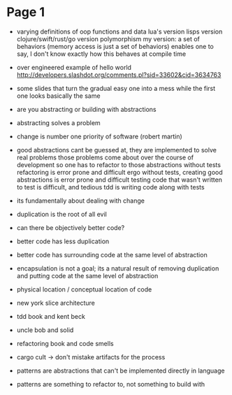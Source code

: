 # Page 1


* varying definitions of oop
 functions and data
 lua's version
 lisps version
 clojure/swift/rust/go version
 polymorphism
 my version: a set of behaviors (memory access is just a set of behaviors)
 enables one to say, I don't know exactly how this behaves at compile time


* over engineered example of hello world
http://developers.slashdot.org/comments.pl?sid=33602&cid=3634763

* some slides that turn the gradual easy one into a mess while the first one
 looks basically the same

* are you abstracting or building with abstractions
* abstracting solves a problem

* change is number one priority of software (robert martin)

* good abstractions cant be guessed at, they are implemented to solve real problems
 those problems come about over the course of development
 so one has to refactor to those abstractions
 without tests refactoring is error prone and difficult
 ergo without tests, creating good abstractions is error prone and difficult
 testing code that wasn't written to test is difficult, and tedious
 tdd is writing code along with tests

* its fundamentally about dealing with change

* duplication is the root of all evil

* can there be objectively better code?
* better code has less duplication
* better code has surrounding code at the same level of abstraction

* encapsulation is not a goal; its a natural result of removing duplication
 and putting code at the same level of abstraction

* physical location / conceptual location of code

* new york slice architecture


* tdd book and kent beck

* uncle bob and solid

* refactoring book and code smells


* cargo cult -> don't mistake artifacts for the process

* patterns are abstractions that can't be implemented directly in language
* patterns are something to refactor to, not something to build with


